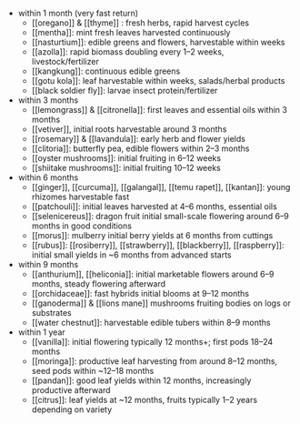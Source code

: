 - within 1 month (very fast return)
	- [[oregano]] & [[thyme]] : fresh herbs, rapid harvest cycles
	- [[mentha]]: mint fresh leaves harvested continuously
	- [[nasturtium]]: edible greens and flowers, harvestable within weeks
	- [[azolla]]: rapid biomass doubling every 1–2 weeks, livestock/fertilizer
	- [[kangkung]]: continuous edible greens
	- [[gotu kola]]: leaf harvestable within weeks, salads/herbal products
	- [[black soldier fly]]: larvae insect protein/fertilizer
- within 3 months
	- [[lemongrass]] & [[citronella]]: first leaves and essential oils within 3 months
	- [[vetiver]], initial roots harvestable around 3 months
	- [[rosemary]] & [[lavandula]]: early herb and flower yields
	- [[clitoria]]: butterfly pea, edible flowers within 2–3 months
	- [[oyster mushrooms]]: initial fruiting in 6–12 weeks
	- [[shiitake mushrooms]]: initial fruiting 10–12 weeks
- within 6 months
	- [[ginger]], [[curcuma]], [[galangal]], [[temu rapet]], [[kantan]]: young rhizomes harvestable fast
	- [[patchouli]]: initial leaves harvested at 4–6 months, essential oils
	- [[selenicereus]]: dragon fruit initial small-scale flowering around 6–9 months in good conditions
	- [[morus]]: mulberry initial berry yields at 6 months from cuttings
	- [[rubus]]: [[rosiberry]], [[strawberry]], [[blackberry]], [[raspberry]]: initial small yields in ~6 months from advanced starts
- within 9 months
	- [[anthurium]], [[heliconia]]: initial marketable flowers around 6–9 months, steady flowering afterward
	- [[orchidaceae]]: fast hybrids initial blooms at 9–12 months
	- [[ganoderma]] & [[lions mane]] mushrooms fruiting bodies on logs or substrates
	- [[water chestnut]]: harvestable edible tubers within 8–9 months
- within 1 year
	- [[vanilla]]: initial flowering typically 12 months+; first pods 18–24 months
	- [[moringa]]: productive leaf harvesting from around 8–12 months, seed pods within ~12–18 months
	- [[pandan]]: good leaf yields within 12 months, increasingly productive afterward
	- [[citrus]]: leaf yields at ~12 months, fruits typically 1–2 years depending on variety